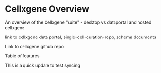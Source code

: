 # Cellxgene Overview

An overview of the Cellxgene "suite" - desktop vs dataportal and hosted cellxgene

link to cellxgene data portal, single-cell-curation-repo, schema documents

Link to cellxgene github repo

Table of features

This is a quick update to test syncing

